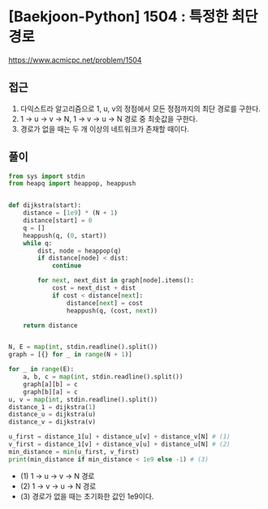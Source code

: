 [Baekjoon-Python] 1504 : 특정한 최단 경로
=
<https://www.acmicpc.net/problem/1504>


접근
--


1. 다익스트라 알고리즘으로 1, u, v의 정점에서 모든 정점까지의 최단 경로를 구한다.
2. 1 -> u -> v -> N, 1 -> v -> u -> N 경로 중 최솟값을 구한다.
3. 경로가 없을 때는 두 개 이상의 네트워크가 존재할 때이다.


풀이
--



```python
from sys import stdin
from heapq import heappop, heappush


def dijkstra(start):
    distance = [1e9] * (N + 1)
    distance[start] = 0
    q = []
    heappush(q, (0, start))
    while q:
        dist, node = heappop(q)
        if distance[node] < dist:
            continue

        for next, next_dist in graph[node].items():
            cost = next_dist + dist
            if cost < distance[next]:
                distance[next] = cost
                heappush(q, (cost, next))

    return distance


N, E = map(int, stdin.readline().split())
graph = [{} for _ in range(N + 1)]

for _ in range(E):
    a, b, c = map(int, stdin.readline().split())
    graph[a][b] = c
    graph[b][a] = c
u, v = map(int, stdin.readline().split())
distance_1 = dijkstra(1)
distance_u = dijkstra(u)
distance_v = dijkstra(v)

u_first = distance_1[u] + distance_u[v] + distance_v[N] # (1)
v_first = distance_1[v] + distance_v[u] + distance_u[N] # (2)
min_distance = min(u_first, v_first)
print(min_distance if min_distance < 1e9 else -1) # (3)
```


* (1) 1 -> u -> v -> N 경로
* (2) 1 -> v -> u -> N 경로
* (3) 경로가 없을 때는 초기화한 값인 1e9이다.
